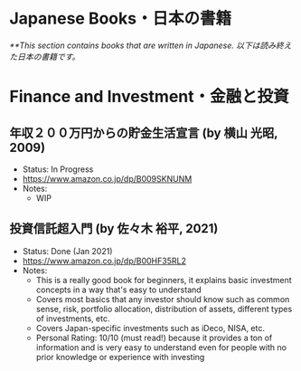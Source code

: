 # Japanese Books・日本の書籍
<i>**This section contains books that are written in Japanese. 以下は読み終えた日本の書籍です。</i>

# Finance and Investment・金融と投資

## 年収２００万円からの貯金生活宣言 (by 横山 光昭, 2009)
- Status: In Progress
- https://www.amazon.co.jp/dp/B009SKNUNM
- Notes:
	- WIP

## 投資信託超入門 (by 佐々木 裕平, 2021)
- Status: Done (Jan 2021)
- https://www.amazon.co.jp/dp/B00HF35RL2
- Notes:
	- This is a really good book for beginners, it explains basic investment concepts in a way that's easy to understand
	- Covers most basics that any investor should know such as common sense, risk, portfolio allocation, distribution of assets, different types of investments, etc. 
	- Covers Japan-specific investments such as iDeco, NISA, etc.
	- Personal Rating: 10/10 (must read!) because it provides a ton of information and is very easy to understand even for people with no prior knowledge or experience with investing